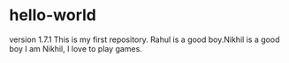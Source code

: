 # hello-world
version 1.7.1
This is my first repository.
Rahul is a good boy.Nikhil is a good boy
I am Nikhil, I love to play games.
